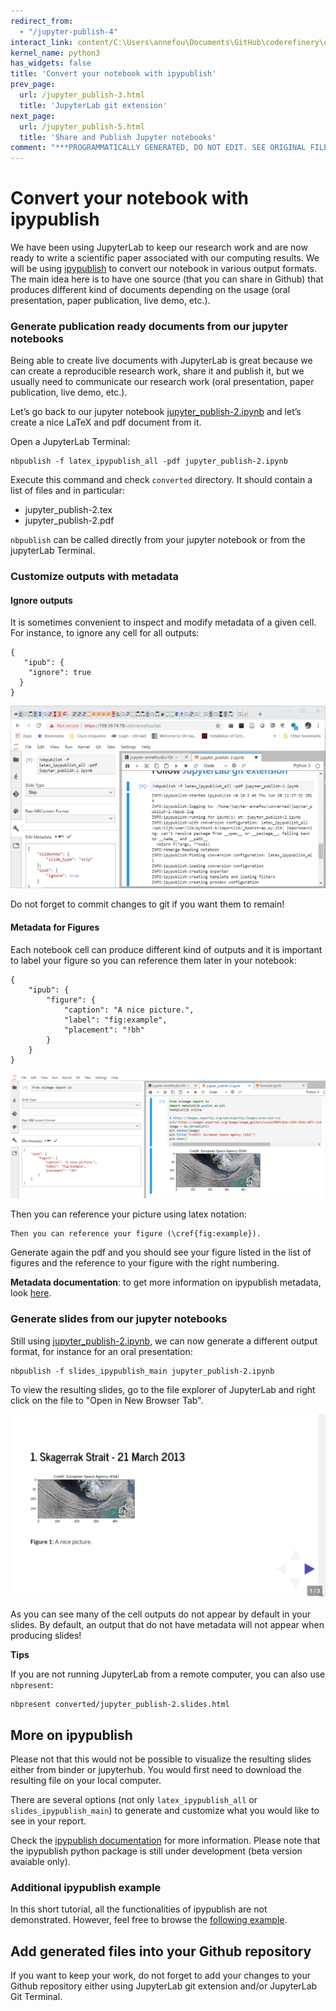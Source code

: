 ```yaml
---
redirect_from:
  - "/jupyter-publish-4"
interact_link: content/C:\Users\annefou\Documents\GitHub\coderefinery\osip-book\jupyter_publish_osip\content\jupyter_publish-4.ipynb
kernel_name: python3
has_widgets: false
title: 'Convert your notebook with ipypublish'
prev_page:
  url: /jupyter_publish-3.html
  title: 'JupyterLab git extension'
next_page:
  url: /jupyter_publish-5.html
  title: 'Share and Publish Jupyter notebooks'
comment: "***PROGRAMMATICALLY GENERATED, DO NOT EDIT. SEE ORIGINAL FILES IN /content***"
---
```

# Convert your notebook with ipypublish

We have been using JupyterLab to keep our research work and are now ready to write a scientific paper associated with our computing results. We will be using [ipypublish](https://ipypublish.readthedocs.io/en/latest) to convert our notebook in various output formats. The main idea here is to have one source (that you can share in Github) that produces different kind of documents depending on the usage (oral presentation, paper publication, live demo, etc.).

### Generate publication ready documents from our jupyter notebooks

Being able to create live documents with JupyterLab is great because we can create a reproducible research work, share it and publish it, but we usually need to communicate our research work (oral presentation, paper publication, live demo, etc.).

Let’s go back to our jupyter notebook [jupyter_publish-2.ipynb](jupyter_publish-2.ipynb) and let’s create a nice LaTeX and pdf document from it.

Open a JupyterLab Terminal:

```
nbpublish -f latex_ipypublish_all -pdf jupyter_publish-2.ipynb
```

Execute this command and check `converted` directory. It should contain a list of files and in particular:
- jupyter_publish-2.tex
- jupyter_publish-2.pdf

`nbpublish` can be called directly from your jupyter notebook or from the jupyterLab Terminal.


### Customize outputs with metadata

#### Ignore outputs

It is sometimes convenient to inspect and modify metadata of a given cell. For instance, to ignore any cell for all outputs: 

```
{ 
   "ipub": {
    "ignore": true
  }
}
```

![ipypublish ignore outputs](images/ipypublish_ignore_outputs.png)

Do not forget to commit changes to git if you want them to remain!

#### Metadata for Figures

Each notebook cell can produce different kind of outputs and it is important to label your figure so you can reference them later in your notebook:

```
{
    "ipub": {
        "figure": {
            "caption": "A nice picture.",
            "label": "fig:example",
            "placement": "!bh"
        }
    }
}
```

![ipypublish figure](images/ipypublish_figure.png)

Then you can reference your picture using latex notation:

```
Then you can reference your figure (\cref{fig:example}).
```


Generate again the pdf and you should see your figure listed in the list of figures and the reference to your figure with the right numbering.

**Metadata documentation**: to get more information on ipypublish metadata, look [here](https://ipypublish.readthedocs.io/en/latest/metadata_tags.html).



### Generate slides from our jupyter notebooks

Still using  [jupyter_publish-2.ipynb](jupyter_publish-2.ipynb), we can now generate a different output format, for instance for an oral presentation:

```
nbpublish -f slides_ipypublish_main jupyter_publish-2.ipynb
```

To view the resulting slides, go to the file explorer of JupyterLab and right click on the file to "Open in New Browser Tab".

![ipypublish slide](images/ipypublish_slide.png)

As you can see many of the cell outputs do not appear by default in your slides. By default, an output that do not have metadata will not appear when producing slides!


**Tips**

If you are not running JupyterLab from a remote computer, you can also use `nbpresent`:

```
nbpresent converted/jupyter_publish-2.slides.html
```

## More on ipypublish

Please not that this would not be possible to visualize the resulting slides either from binder or jupyterhub. You would first need to download the resulting file on your local computer.

There are several options (not only `latex_ipypublish_all` or `slides_ipypublish_main`) to generate and customize what you would like to see in your report.

Check the [ipypublish documentation](https://ipypublish.readthedocs.io/en/lates) for more information. Please note that the ipypublish python package is still under development (beta version avaiable only).


### Additional ipypublish example

In this short tutorial, all the functionalities of ipypublish are not demonstrated. However, feel free to browse the [following example](https://github.com/annefou/ipypublish_example).


## Add generated files into your Github repository

If you want to keep your work, do not forget to add your changes to your Github repository either using JupyterLab git extension and/or JupyterLab Git Terminal.


